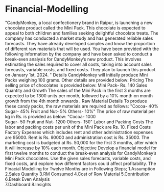 # Financial-Modelling

"CandyMonkey, a local confectionery brand in Raipur, is launching a new chocolate product called the Mini Pack. This chocolate is expected to appeal to both children and families seeking delightful chocolate treats. The company has conducted a market study and has generated reliable sales forecasts. They have already developed samples and know the proportion of different raw materials that will be used. You have been provided with the following information by the company and have been asked to conduct a break-even analysis for CandyMonkey’s new product. This involves estimating the sales required to cover all costs, taking into account sales forecasts, variable costs, and fixed costs. They plan to launch this product on January 1st, 2024.
"
Details
CandyMonkey will initially produce Mini Packs weighing 100 grams. Other details are provided below:
Pricing
The selling price of chocolates is provided below:
Mini Pack- Rs. 140 
Sales Quantity and Growth
The sales of the Mini Pack in the first 3 months are expected to be 1300 units per month, followed by a 10% month on month growth from the 4th month onwards .
Raw Material Details
To produce these candy packs, the raw materials are required as follows:
"Cocoa-  40%     
Sugar- 45%
Fruit and Nut- 5%
Others- 10%"
The price of raw material per kg in Rs. is provided as below:
"Cocoa-  1000    
Sugar- 50
Fruit and Nut- 1200
Others- 150"
Labor and Packing Costs
The labor and packing costs per unit of the Mini Pack are Rs. 10.
Fixed Costs
Factory Expenses which includes rent and other administration expenses are 95000. Rent is Rs. 60000 and administration cost is Rs. 35000.
The marketing cost is budgeted at Rs. 50,000 for the first 3 months, after which it will increase by 10% each month.
Objective
Develop a financial model for first twelve months to conduct the break-even analysis for CandyMonkey’s Mini Pack chocolates. Use the given sales forecasts, variable costs, and fixed costs, and explore how different factors could affect profitability.
The Finacial Modelling for Twelve Months are in Following Steps;
1.Assumption
2.Sales Quantity
3.RM Consumed
4.Cost of Row Material
5.Contribution
6.Break Even Analysis  
7.Dashboard
8.Insights

